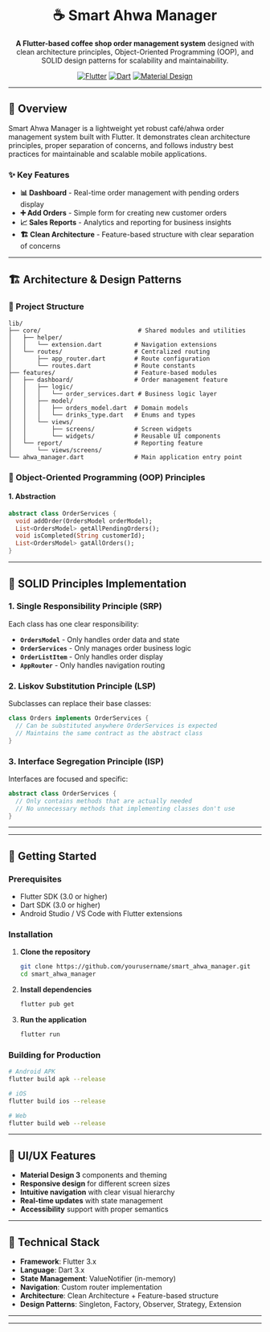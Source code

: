 <div align="center">

# ☕ Smart Ahwa Manager

**A Flutter-based coffee shop order management system** designed with clean architecture principles, Object-Oriented Programming (OOP), and SOLID design patterns for scalability and maintainability.

[![Flutter](https://img.shields.io/badge/Flutter-02569B?style=for-the-badge&logo=flutter&logoColor=white)](https://flutter.dev/)
[![Dart](https://img.shields.io/badge/Dart-0175C2?style=for-the-badge&logo=dart&logoColor=white)](https://dart.dev/)
[![Material Design](https://img.shields.io/badge/Material%20Design-757575?style=for-the-badge&logo=material-design&logoColor=white)](https://material.io/)

</div>

---

## 🎯 Overview

Smart Ahwa Manager is a lightweight yet robust café/ahwa order management system built with Flutter. It demonstrates clean architecture principles, proper separation of concerns, and follows industry best practices for maintainable and scalable mobile applications.

### ✨ Key Features

- **📊 Dashboard** - Real-time order management with pending orders display
- **➕ Add Orders** - Simple form for creating new customer orders
- **📈 Sales Reports** - Analytics and reporting for business insights
- **🏗️ Clean Architecture** - Feature-based structure with clear separation of concerns


---

## 🏗️ Architecture & Design Patterns

### 📁 Project Structure

```
lib/
├── core/                           # Shared modules and utilities
│   ├── helper/
│   │   └── extension.dart         # Navigation extensions
│   └── routes/                    # Centralized routing
│       ├── app_router.dart        # Route configuration
│       └── routes.dart            # Route constants
├── features/                      # Feature-based modules
│   ├── dashboard/                 # Order management feature
│   │   ├── logic/
│   │   │   └── order_services.dart # Business logic layer
│   │   ├── model/
│   │   │   ├── orders_model.dart  # Domain models
│   │   │   └── drinks_type.dart   # Enums and types
│   │   └── views/
│   │       ├── screens/           # Screen widgets
│   │       └── widgets/           # Reusable UI components
│   └── report/                    # Reporting feature
│       └── views/screens/
└── ahwa_manager.dart              # Main application entry point
```

### 🧩 Object-Oriented Programming (OOP) Principles


#### 1. **Abstraction**

```dart
abstract class OrderServices {
  void addOrder(OrdersModel orderModel);
  List<OrdersModel> getAllPendingOrders();
  void isCompleted(String customerId);
  List<OrdersModel> gatAllOrders();
}
```


---

## 🎯 SOLID Principles Implementation

### 1. **Single Responsibility Principle (SRP)**

Each class has one clear responsibility:

- **`OrdersModel`** - Only handles order data and state
- **`OrderServices`** - Only manages order business logic
- **`OrderListItem`** - Only handles order display
- **`AppRouter`** - Only handles navigation routing



### 2. **Liskov Substitution Principle (LSP)**

Subclasses can replace their base classes:

```dart
class Orders implements OrderServices {
  // Can be substituted anywhere OrderServices is expected
  // Maintains the same contract as the abstract class
}
```

### 3. **Interface Segregation Principle (ISP)**

Interfaces are focused and specific:

```dart
abstract class OrderServices {
  // Only contains methods that are actually needed
  // No unnecessary methods that implementing classes don't use
}
```
---

---

## 🚀 Getting Started

### Prerequisites

- Flutter SDK (3.0 or higher)
- Dart SDK (3.0 or higher)
- Android Studio / VS Code with Flutter extensions

### Installation

1. **Clone the repository**

   ```bash
   git clone https://github.com/yourusername/smart_ahwa_manager.git
   cd smart_ahwa_manager
   ```

2. **Install dependencies**

   ```bash
   flutter pub get
   ```

3. **Run the application**
   ```bash
   flutter run
   ```

### Building for Production

```bash
# Android APK
flutter build apk --release

# iOS
flutter build ios --release

# Web
flutter build web --release
```

---

## 🎨 UI/UX Features

- **Material Design 3** components and theming
- **Responsive design** for different screen sizes
- **Intuitive navigation** with clear visual hierarchy
- **Real-time updates** with state management
- **Accessibility** support with proper semantics

---

## 🔧 Technical Stack

- **Framework**: Flutter 3.x
- **Language**: Dart 3.x
- **State Management**: ValueNotifier (in-memory)
- **Navigation**: Custom router implementation
- **Architecture**: Clean Architecture + Feature-based structure
- **Design Patterns**: Singleton, Factory, Observer, Strategy, Extension

---


---

